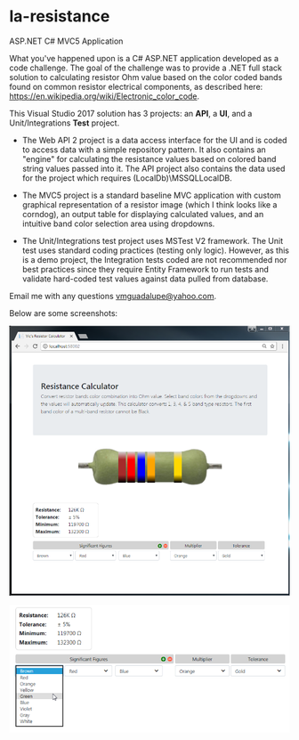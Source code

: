 # la-resistance
ASP.NET C# MVC5 Application

What you've happened upon is a C# ASP.NET application developed as a code challenge.  The goal of the challenge was to provide a .NET full stack solution to calculating resistor Ohm value based on the color coded bands found on common resistor electrical components, as described here: https://en.wikipedia.org/wiki/Electronic_color_code.

This Visual Studio 2017 solution has 3 projects: an <b>API</b>, a <b>UI</b>, and a Unit/Integrations <b>Test</b> project.

- The Web API 2 project is a data access interface for the UI and is coded to access data with a simple repository pattern.  It also contains an "engine" for calculating the resistance values based on colored band string values passed into it.  The API project also contains the data used for the project which requires (LocalDb)\MSSQLLocalDB.

- The MVC5 project is a standard baseline MVC application with custom graphical representation of a resistor image (which I think looks like a corndog), an output table for displaying calculated values, and an intuitive band color selection area using dropdowns.

- The Unit/Integrations test project uses MSTest V2 framework.  The Unit test uses standard coding practices (testing only logic).  However, as this is a demo project, the Integration tests coded are not recommended nor best practices since they require Entity Framework to run tests and validate hard-coded test values against data pulled from database.

Email me with any questions vmguadalupe@yahoo.com.

Below are some screenshots:

![Main Screenshot](https://raw.githubusercontent.com/EspressoBeans/la-resistance/master/git_resources/screenshot.png)

![Additional Screenshot](https://raw.githubusercontent.com/EspressoBeans/la-resistance/master/git_resources/screenshot_dd_example.png)
